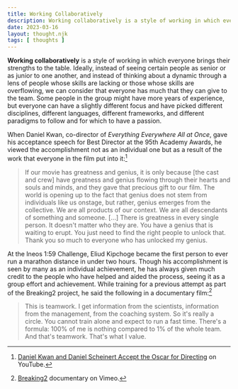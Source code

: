 ```yaml
---
title: Working Collaboratively
description: Working collaboratively is a style of working in which everyone brings their strengths to the table. Ideally, we can consider that everyone has much that they can give to the team.
date: 2023-03-16
layout: thought.njk
tags: [ thoughts ]
---
```


**Working collaboratively** is a style of working in which everyone brings their strengths to the table. Ideally,
instead of seeing certain people as senior or as junior to one another, and instead of thinking about a dynamic through
a lens of people whose skills are lacking or those whose skills are overflowing, we can consider that everyone has much
that they can give to the team. Some people in the group might have more years of experience, but everyone can have a
slightly different focus and have picked different disciplines, different languages, different frameworks, and different
paradigms to follow and for which to have a passion.

When Daniel Kwan, co-director of *Everything Everywhere All at Once*, gave his acceptance speech for Best Director at
the 95th Academy Awards, he viewed the accomplishment not as an individual one but as a result of the work that everyone
in the film put into it:[^1]

> If our movie has greatness and genius, it is only because \[the cast and crew\] have greatness and genius flowing
> through their hearts and souls and minds, and they gave that precious gift to our film. The world is opening up to the
> fact that genius does not stem from individuals like us onstage, but rather, genius emerges from the collective. We
> are all products of our context. We are all descendants of something and someone. \[...\] There is greatness in every
> single person. It doesn't matter who they are. You have a genius that is waiting to erupt. You just need to find the
> right people to unlock that. Thank you so much to everyone who has unlocked my genius.

At the Ineos 1:59 Challenge, Eliud Kipchoge became the first person to ever run a marathon distance in under two hours.
Though his accomplishment is seen by many as an individual achievement, he has always given much credit to the people
who have helped and aided the process, seeing it as a group effort and achievement. While training for a previous
attempt as part of the Breaking2 project, he said the following in a documentary film:[^2]

> This is teamwork. I get information from the scientists, information from the management, from the coaching system. So
> it's really a circle. You cannot train alone and expect to run a fast time. There's a formula: 100% of me is nothing
> compared to 1% of the whole team. And that's teamwork. That's what I value.

[^1]: [Daniel Kwan and Daniel Scheinert Accept the Oscar for Directing](https://www.youtube.com/watch?v=-YeKsXCXJx8&t=73s)
on YouTube.
[^2]: [Breaking2](https://vimeo.com/292387412#t=1281s) documentary on Vimeo.